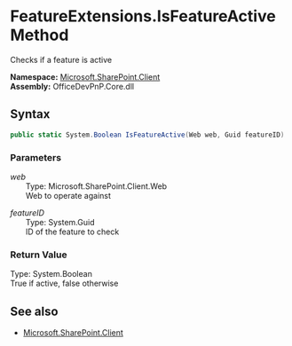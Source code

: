 # FeatureExtensions.IsFeatureActive Method  
Checks if a feature is active  

**Namespace:** [Microsoft.SharePoint.Client](Microsoft.SharePoint.Client.md)  
**Assembly:** OfficeDevPnP.Core.dll  
## Syntax
```C#
public static System.Boolean IsFeatureActive(Web web, Guid featureID)
```
### Parameters
*web*  
&emsp;&emsp;Type: Microsoft.SharePoint.Client.Web  
&emsp;&emsp;Web to operate against  
  
*featureID*  
&emsp;&emsp;Type: System.Guid  
&emsp;&emsp;ID of the feature to check  
  
### Return Value
Type: System.Boolean  
True if active, false otherwise

## See also
- [Microsoft.SharePoint.Client](Microsoft.SharePoint.Client.md)
